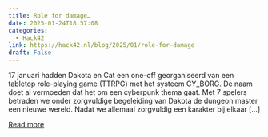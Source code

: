 ```yaml
---
title: Role for damage…
date: 2025-01-24T18:57:08
categories:
  - Hack42
link: https://hack42.nl/blog/2025/01/role-for-damage
draft: False
---
```


17 januari hadden Dakota en Cat een one-off georganiseerd van een tabletop role-playing game (TTRPG) met het systeem CY_BORG. De naam doet al vermoeden dat het om een cyberpunk thema gaat. Met 7 spelers betraden we onder zorgvuldige begeleiding van Dakota de dungeon master een nieuwe wereld. Nadat we allemaal zorgvuldig een karakter bij elkaar [&#8230;]

[Read more](https://hack42.nl/blog/2025/01/role-for-damage)